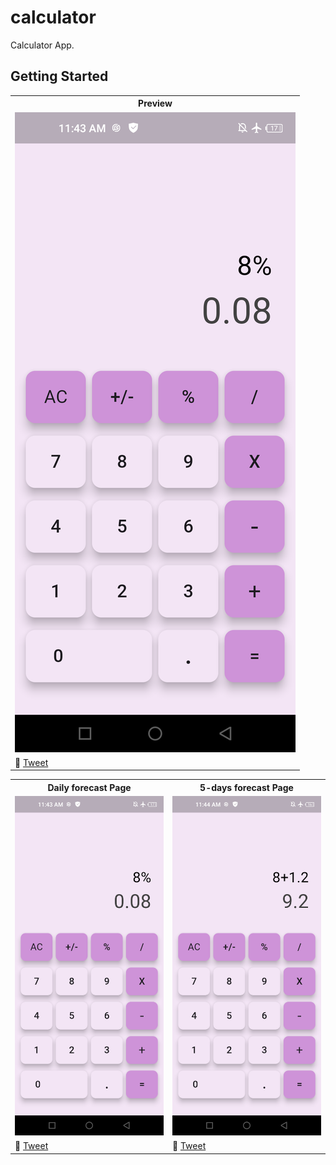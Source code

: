 # calculator
Calculator App.

## Getting Started

<table align="center">
	<tbody width="100%">
	<tr>
			<th>Preview</th>	
		</tr>
		<tr>
			<td>
			<img src="https://github.com/SidneyEmeka/myfiles/blob/master/calculator/f1.png" alt="Snippet"></img>
			</td>
		</tr>
		<tr>
			<td>
				🔗 <a href="https://twitter.com/siswipe">Tweet</a>
			</td>
		</tr>
	</tbody>
</table>

<table>
	<tbody width="100%">
	<tr>
			<th>Daily forecast Page</th>	
			<th>5-days forecast Page</th>
		</tr>
		<tr>
			<td>
			<img src="https://github.com/SidneyEmeka/myfiles/blob/master/calculator/f1.png" alt="Home"></img>
			</td>
			<td>
			<img src="https://github.com/SidneyEmeka/myfiles/blob/master/calculator/f2.png" alt="5-days"></img>
			</td>
		</tr>
		<tr>
			<td>
				🔗 <a href="https://twitter.com/siswipe">Tweet</a>
			</td>
			<td>
				🔗 <a href="https://x.com/sidswipe">Tweet</a>
			</td>
		</tr>
	</tbody>
</table>


